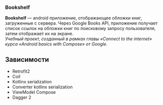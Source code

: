 ### Bookshelf

**Bookshelf** — android приложение, отображающее обложки книг, загруженные с сервера. Через Google Books API, приложение получает список ссылок на обложки книг по поисковому запросу пользователя, затем отображает их на экране.\
*Учебный проект, созданный в рамках главы «Connect to the internet» курса «Android basics with Compose» от Google.*

## Зависимости

- Retrofit2
- Coil
- Kotlinx serialization
- Converter kotlinx serialization
- ViewModel Compose
- Dagger 2